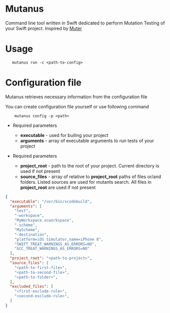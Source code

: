 # Mutanus
Command line tool written in Swift dedicated to perform Mutation Testing of your Swift project.
Inspired by [Muter](https://github.com/muter-mutation-testing/muter)

# Usage

 ```
    mutanus run -c <path-to-config>
```

# Configuration file

Mutanus retrieves necessary information from the configuration file

You can create configuration file yourself or use following command
```
    mutanus config -p <path>
```

- Required parameters

  - **executable** - used for builing your project 
  - **arguments** - array of executable arguments to run tests of your project
 
- Required parameters

  - **project_root** - path to the root of your project. Current directory is used if not present
  - **source_files** - array of relative to **project_root** paths  of files or/and folders. Listed sources are used for mutants search. All files in **project_root** are used if not present

```json
{ 
  "executable": "/usr/bin/xcodebuild",
  "arguments": [
    "test",
    "-workspace",
    "MyWorkspace.xcworkspace",
    "-scheme",
    "MyScheme",
    "-destination",
    "platform=iOS Simulator,name=iPhone 8",
    "SWIFT_TREAT_WARNINGS_AS_ERRORS=NO",
    "GCC_TREAT_WARNINGS_AS_ERRORS=NO"
  ],
  "project_root": "<path-to-project>",
  "source_files": [ 
    "<path-to-first-file>",
    "<path-to-second-file>",
    "<path-to-folder>",
  ],
  "excluded_files": [
    "<first-exclude-rule>",
    "<second-exclude-rule>",
  ]
}
```
